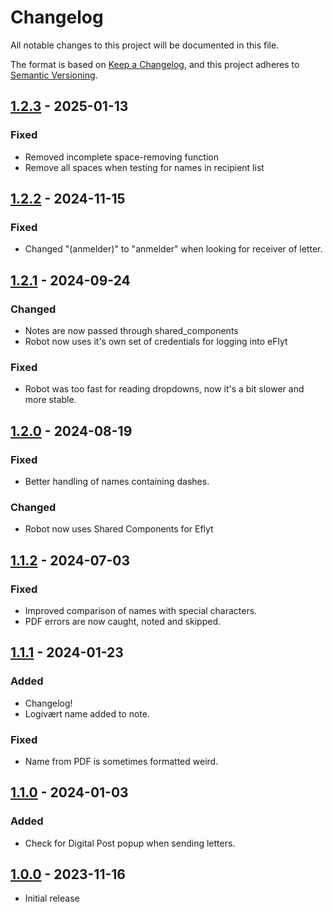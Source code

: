 # Changelog

All notable changes to this project will be documented in this file.

The format is based on [Keep a Changelog](https://keepachangelog.com/en/1.0.0/),
and this project adheres to [Semantic Versioning](https://semver.org/spec/v2.0.0.html).

## [1.2.3] - 2025-01-13

### Fixed

- Removed incomplete space-removing function
- Remove all spaces when testing for names in recipient list

## [1.2.2] - 2024-11-15

### Fixed

- Changed "(anmelder)" to "anmelder" when looking for receiver of letter.

## [1.2.1] - 2024-09-24

### Changed

- Notes are now passed through shared_components
- Robot now uses it's own set of credentials for logging into eFlyt

### Fixed

- Robot was too fast for reading dropdowns, now it's a bit slower and more stable.

## [1.2.0] - 2024-08-19

### Fixed

- Better handling of names containing dashes.

### Changed

 - Robot now uses Shared Components for Eflyt

## [1.1.2] - 2024-07-03

### Fixed

- Improved comparison of names with special characters.
- PDF errors are now caught, noted and skipped.

## [1.1.1] - 2024-01-23

### Added

- Changelog!
- Logivært name added to note.

### Fixed

- Name from PDF is sometimes formatted weird.

## [1.1.0] - 2024-01-03

### Added

- Check for Digital Post popup when sending letters.


## [1.0.0] - 2023-11-16

- Initial release

[1.2.3]: https://github.com/itk-dev-rpa/Rykning-paa-boligselskabs-og-logivaertssager-i-eFlyt/releases/tag/1.2.3
[1.2.2]: https://github.com/itk-dev-rpa/Rykning-paa-boligselskabs-og-logivaertssager-i-eFlyt/releases/tag/1.2.2
[1.2.1]: https://github.com/itk-dev-rpa/Rykning-paa-boligselskabs-og-logivaertssager-i-eFlyt/releases/tag/1.2.1
[1.2.0]: https://github.com/itk-dev-rpa/Rykning-paa-boligselskabs-og-logivaertssager-i-eFlyt/releases/tag/1.2.0
[1.1.2]: https://github.com/itk-dev-rpa/Rykning-paa-boligselskabs-og-logivaertssager-i-eFlyt/releases/tag/1.1.2
[1.1.1]: https://github.com/itk-dev-rpa/Rykning-paa-boligselskabs-og-logivaertssager-i-eFlyt/releases/tag/1.1.1
[1.1.0]: https://github.com/itk-dev-rpa/Rykning-paa-boligselskabs-og-logivaertssager-i-eFlyt/releases/tag/1.1.0
[1.0.0]: https://github.com/itk-dev-rpa/Rykning-paa-boligselskabs-og-logivaertssager-i-eFlyt/releases/tag/1.0.0
